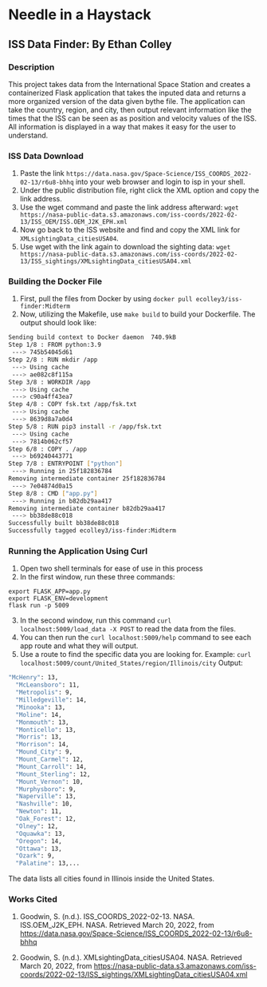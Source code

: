 # Needle in a Haystack
## ISS Data Finder: By Ethan Colley

### Description
This project takes data from the International Space Station and creates a containerized Flask application that takes the inputed data and returns a more organized version of the data given bythe file. The application can take the country, region, and city, then output relevant information like the times that the ISS can be seen as as position and velocity values of the ISS. All information is displayed in a way that makes it easy for the user to understand.

### ISS Data Download
1) Paste the link `https://data.nasa.gov/Space-Science/ISS_COORDS_2022-02-13/r6u8-bhhq` into your web browser and login to isp in your shell.
2) Under the public distribution file, right click the XML option and copy the link address.
3) Use the wget command and paste the link address afterward: `wget https://nasa-public-data.s3.amazonaws.com/iss-coords/2022-02-13/ISS_OEM/ISS.OEM_J2K_EPH.xml`
4) Now go back to the ISS website and find and copy the XML link for `XMLsightingData_citiesUSA04`.
5) Use wget with the link again to download the sighting data: `wget https://nasa-public-data.s3.amazonaws.com/iss-coords/2022-02-13/ISS_sightings/XMLsightingData_citiesUSA04.xml`

### Building the Docker File
1) First, pull the files from Docker by using `docker pull ecolley3/iss-finder:Midterm`
2) Now, utilizing the Makefile, use `make build` to build your Dockerfile. The output should look like:
```bash
Sending build context to Docker daemon  740.9kB
Step 1/8 : FROM python:3.9
 ---> 745b54045d61
Step 2/8 : RUN mkdir /app
 ---> Using cache
 ---> ae082c8f115a
Step 3/8 : WORKDIR /app
 ---> Using cache
 ---> c90a4ff43ea7
Step 4/8 : COPY fsk.txt /app/fsk.txt
 ---> Using cache
 ---> 8639d8a7a0d4
Step 5/8 : RUN pip3 install -r /app/fsk.txt
 ---> Using cache
 ---> 7814b062cf57
Step 6/8 : COPY . /app
 ---> b69240443771
Step 7/8 : ENTRYPOINT ["python"]
 ---> Running in 25f182836784
Removing intermediate container 25f182836784
 ---> 7e04874d0a15
Step 8/8 : CMD ["app.py"]
 ---> Running in b82db29aa417
Removing intermediate container b82db29aa417
 ---> bb38de88c018
Successfully built bb38de88c018
Successfully tagged ecolley3/iss-finder:Midterm
```
### Running the Application Using Curl
1) Open two shell terminals for ease of use in this process
2) In the first window, run these three commands:
```bah
export FLASK_APP=app.py
export FLASK_ENV=development
flask run -p 5009
```
3) In the second window, run this command `curl localhost:5009/load_data -X POST` to read the data from the files.
4) You can then run the `curl localhost:5009/help` command to see each app route and what they will output.
5) Use a route to find the specific data you are looking for. Example: `curl localhost:5009/count/United_States/region/Illinois/city`
Output:

```bash
"McHenry": 13,
  "McLeansboro": 11,
  "Metropolis": 9,
  "Milledgeville": 14,
  "Minooka": 13,
  "Moline": 14,
  "Monmouth": 13,
  "Monticello": 13,
  "Morris": 13,
  "Morrison": 14,
  "Mound_City": 9,
  "Mount_Carmel": 12,
  "Mount_Carroll": 14,
  "Mount_Sterling": 12,
  "Mount_Vernon": 10,
  "Murphysboro": 9,
  "Naperville": 13,
  "Nashville": 10,
  "Newton": 11,
  "Oak_Forest": 12,
  "Olney": 12,
  "Oquawka": 13,
  "Oregon": 14,
  "Ottawa": 13,
  "Ozark": 9,
  "Palatine": 13,...
  ```
The data lists all cities found in Illinois inside the United States.

### Works Cited
1) Goodwin, S. (n.d.). ISS_COORDS_2022-02-13. NASA. ISS.OEM_J2K_EPH. NASA. Retrieved March 20, 2022, from https://data.nasa.gov/Space-Science/ISS_COORDS_2022-02-13/r6u8-bhhq

2) Goodwin, S. (n.d.). XMLsightingData_citiesUSA04. NASA. Retrieved March 20, 2022, from https://nasa-public-data.s3.amazonaws.com/iss-coords/2022-02-13/ISS_sightings/XMLsightingData_citiesUSA04.xml

